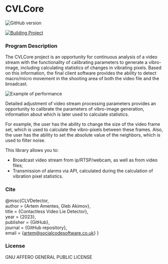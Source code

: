 # CVLCore

![GitHub version](https://img.shields.io/badge/version-v1.0.1-green?style=plastic&labelColor=dark)

[![Building Project](https://github.com/breadrock1/CVLCore/actions/workflows/master.yml/badge.svg?branch=master)](https://github.com/breadrock1/CVLCore/actions/workflows/master.yml)

[//]: # ([![Creating Release]&#40;https://github.com/breadrock1/CVLCore/actions/workflows/release.yml/badge.svg?branch=master&event=create&#41;]&#40;https://github.com/breadrock1/CVLDetector/actions/workflows/create-release-action.yml&#41;)

### Program Description

The CVLCore project is an opportunity for continuous analysis of a video stream with the functionality of calibrating parameters to generate a vibro-image, including calculating statistics of changes in vibrating pixels. Based on this information, the final client software provides the ability to detect macro/micro movement in the shooting area of both the video file and the broadcast.

![Example of performance](resources/clv_work.gif)

Detailed adjustment of video stream processing parameters provides an opportunity to calibrate the parameters of vibro-image generation, information about which is later used to calculate statistics.

For example, the user has the ability to change the size of the video frame set, which is used to calculate the vibro-pixels between these frames. Also, the user has the ability to set the absolute value of the neighbors, which is used to filter noise.

This library allows you to:
- Broadcast video stream from ip/RTSP/webcam, as well as from video files;
- Transmission of alarms via API, calculated during the calculation of vibration pixel statistics.

### Cite 
@misc{CLVDetector,\
  author = {Artem Amentes, Gleb Akimov},\
  title = {Contactless Video Lie Detector},\
  year = {2023},\
  publisher = {GitHub},\
  journal = {GitHub repository},\
  email = {artem@socialcodesoftware.co.uk}
}

### License
GNU AFFERO GENERAL PUBLIC LICENSE
